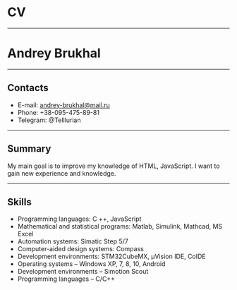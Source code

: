 # CV
-------------

# Andrey Brukhal

-------------

## Contacts
* E-mail: andrey-brukhal@mail.ru 
* Phone: +38-095-475-89-81
* Telegram: @Telllurian

-------------
## Summary

My main goal is to improve my knowledge of HTML, JavaScript. I want to gain new experience and knowledge.

-------------
## Skills

* Programming languages: C ++, JavaScript
* Mathematical and statistical programs: Matlab, Simulink, Mathcad, MS Excel
* Automation systems: Simatic Step 5/7
* Computer-aided design systems: Compass
* Development environments: STM32CubeMX, µVision IDE, CoIDE
* Operating systems – Windows XP, 7, 8, 10, Android
* Development environments – Simotion Scout
* Programming languages – C/C++
